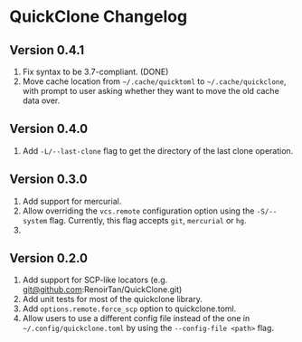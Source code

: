 # QuickClone Changelog

## Version 0.4.1

1. Fix syntax to be 3.7-compliant. (DONE)
2. Move cache location from `~/.cache/quicktoml` to `~/.cache/quickclone`,
with prompt to user asking whether they want to move the old cache data over.

## Version 0.4.0

1. Add `-L/--last-clone` flag to get the directory of the last clone operation.

## Version 0.3.0

1. Add support for mercurial.
2. Allow overriding the `vcs.remote` configuration option using the
`-S/--system` flag. Currently, this flag accepts `git`, `mercurial` or `hg`.
3. 

## Version 0.2.0

1. Add support for SCP-like locators (e.g. git@github.com:RenoirTan/QuickClone.git)
2. Add unit tests for most of the quickclone library.
3. Add `options.remote.force_scp` option to quickclone.toml.
4. Allow users to use a different config file instead of the one in `~/.config/quickclone.toml`
by using the `--config-file <path>` flag.
